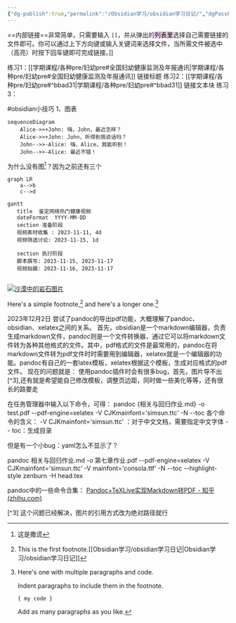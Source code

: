 ```yaml
---
{"dg-publish":true,"permalink":"/Obsidian学习/obsidian学习日记/","dgPassFrontmatter":true}
---
```



==内部链接==非常简单，只需要输入 `[[`，并从弹出的<mark style="background: #FFB8EBA6;">列表里</mark>选择自己需要链接的文件即可。你可以通过上下方向键或输入关键词来选择文件，当所需文件被选中（高亮）时按下回车键即可完成链接。]]

练习1：[[学期课程/各种pre/妇幼pre#全国妇幼健康监测及年报通讯\|学期课程/各种pre/妇幼pre#全国妇幼健康监测及年报通讯]] 链接标题
练习2：[[学期课程/各种pre/妇幼pre#^bbad31\|学期课程/各种pre/妇幼pre#^bbad31]]  链接文本块
练习3：

#obsidian小技巧
1、图表
```mermaid
sequenceDiagram
    Alice->>+John: 嗨，John，最近怎样？
    Alice->>+John: John，听得到我说话吗？
    John-->>-Alice: 嗨，Alice，我能听到！
    John-->>-Alice: 最近不错！
```
为什么没有图[^2]？因为之前还有三个
```mermaid 
graph LR 
	a-->b 
	c-->d 
```


```mermaid
gantt
   title  鉴定网络热门健康视频
   dateFormat  YYYY-MM-DD
   section 准备阶段
   视频素材收集 : 2023-11-11, 4d
   视频筛选讨论: 2023-11-15, 1d
   
   section 执行阶段
   脚本撰写: 2023-11-15, 2023-11-17
   视频拍摄: 2023-11-16, 2023-11-17
   
```


[![沙漠中的岩石图片](/assets/img/shiprock.jpg "Shiprock")](https://markdown.com.cn)

Here's a simple footnote,[^1] and here's a longer one.[^bignote]

[^1]: This is the first footnote.[[Obsidian学习/obsidian学习日记\|Obsidian学习/obsidian学习日记]]
[^bignote]: Here's one with multiple paragraphs and code.

    Indent paragraphs to include them in the footnote.

    `{ my code }`

    Add as many paragraphs as you like.
[^2]:这是撒谎






2023年12月2日
尝试了pandoc的导出pdf功能，大概理解了pandoc、obsidian、xelatex之间的关系。
首先，obsidian是一个markdown编辑器，负责生成markdown文件，pandoc则是一个文件转换器，通过它可以将markdown文件转为各种其他格式的文件。其中，pdf格式的文件是最常用的，pandoc在将markdown文件转为pdf文件时时需要用到编辑器，xelatex就是一个编辑器的功能。pandoc有自己的一套latex模板，xelatex根据这个模板，生成对应格式的pdf文件。
现在的问题就是：
使用pandoc插件时会有很多bug，首先，图片导不出[^3],还有就是希望能自己修改模板，调整页边距，同时做一些美化等等，还有很长的路要走

在任务管理器中输入以下命令，可得：
pandoc {相关与回归作业.md} -o test.pdf --pdf-engine=xelatex -V CJKmainfont='simsun.ttc' -N --toc
各个命令的含义：
-V CJKmainfont='simsun.ttc' ：对于中文文档，需要指定中文字体
-- toc：生成目录

但是有一个小bug：yaml怎么不显示了？

 pandoc 相关与回归作业.md -o 第七章作业.pdf --pdf-engine=xelatex -V CJKmainfont='simsun.ttc' -V mainfont='consola.ttf' -N --toc --highlight-style zenburn -H head.tex

pandoc中的一些命令合集：
[Pandoc+TeXLive实现Markdown转PDF - 知乎 (zhihu.com)](https://zhuanlan.zhihu.com/p/444440478)

[^3] 这个问题已经解决，图片的引用方式改为绝对路径就行

